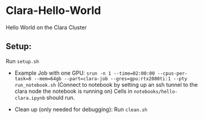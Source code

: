 # Clara-Hello-World
Hello World on the Clara Cluster


##  Setup:
Run `setup.sh`

* Example Job with one GPU:
`srun -n 1 --time=02:00:00 --cpus-per-task=8 --mem=64gb --part=clara-job --gres=gpu:rtx2080ti:1 --pty run_notebook.sh`
(Connect to notebook by setting up an ssh tunnel to the clara node the notebook is running on)
Cells in `notebooks/hello-clara.ipynb` should run.


* Clean up (only needed for debugging):
Run `clean.sh` 
